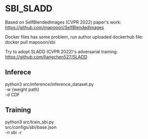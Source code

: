 # SBI_SLADD

Based on SelfBlendedImages (CVPR 2022) paper's work:\
https://github.com/mapooon/SelfBlendedImages

Docker files has some problem, run author uploaded dockerhub file:\
docker pull mapooon/sbi

Try to adopt SLADD (CVPR 2022)'s adversarial training:\
https://github.com/liangchen527/SLADD

## Inferece
python3 src/inference/inference_dataset.py \
-w {weight path} \
-d CDF

## Training
python3 src/train_sbi.py \
src/configs/sbi/base.json \
-n sbi -r
